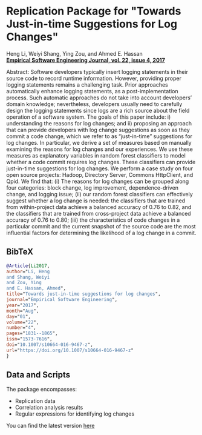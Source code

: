 # Replication Package for "Towards Just-in-time Suggestions for Log Changes"

Heng Li, Weiyi Shang, Ying Zou, and Ahmed E. Hassan  
**[Empirical Software Engineering Journal, vol. 22, issue 4, 2017](https://doi.org/10.1007/s10664-016-9467-z)**

Abstract: Software developers typically insert logging statements in their source code to record runtime information. However, providing proper logging statements remains a challenging task. Prior approaches automatically enhance logging statements, as a post-implementation process. Such automatic approaches do not take into account developers’ domain knowledge; nevertheless, developers usually need to carefully design the logging statements since logs are a rich source about the field operation of a software system. The goals of this paper include: i) understanding the reasons for log changes; and ii) proposing an approach that can provide developers with log change suggestions as soon as they commit a code change, which we refer to as “just-in-time” suggestions for log changes. In particular, we derive a set of measures based on manually examining the reasons for log changes and our experiences. We use these measures as explanatory variables in random forest classifiers to model whether a code commit requires log changes. These classifiers can provide just-in-time suggestions for log changes. We perform a case study on four open source projects: Hadoop, Directory Server, Commons HttpClient, and Qpid. We find that: (i) The reasons for log changes can be grouped along four categories: block change, log improvement, dependence-driven change, and logging issue; (ii) our random forest classifiers can effectively suggest whether a log change is needed: the classifiers that are trained from within-project data achieve a balanced accuracy of 0.76 to 0.82, and the classifiers that are trained from cross-project data achieve a balanced accuracy of 0.76 to 0.80; (iii) the characteristics of code changes in a particular commit and the current snapshot of the source code are the most influential factors for determining the likelihood of a log change in a commit.

## BibTeX

```bibtex
@Article{Li2017,
author="Li, Heng
and Shang, Weiyi
and Zou, Ying
and E. Hassan, Ahmed",
title="Towards just-in-time suggestions for log changes",
journal="Empirical Software Engineering",
year="2017",
month="Aug",
day="01",
volume="22",
number="4",
pages="1831--1865",
issn="1573-7616",
doi="10.1007/s10664-016-9467-z",
url="https://doi.org/10.1007/s10664-016-9467-z"
}
```

## Data and Scripts

The package encompasses:
- Replication data
- Correlation analysis results
- Regular expressions for identifying log changes

You can find the latest version [here](https://github.com/SAILResearch/replication-jit_log_suggestions/releases/latest)
